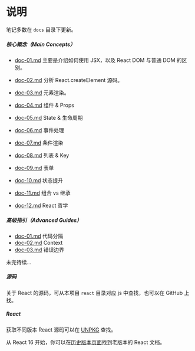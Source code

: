 # 说明

笔记多数在 `docs` 目录下更新。

##### 核心概念（Main Concepts）

* [doc-01.md](https://github.com/toFrankie/react-learn/blob/main/docs/main-concepts/doc-01.md) 主要是介绍如何使用 JSX，以及 React DOM 与普通 DOM 的区别。

* [doc-02.md](https://github.com/toFrankie/react-learn/blob/main/docs/main-concepts/doc-02.md) 分析 React.createElement 源码。

* [doc-03.md](https://github.com/toFrankie/react-learn/blob/main/docs/main-concepts/doc-03.md) 元素渲染。

* [doc-04.md](https://github.com/toFrankie/react-learn/blob/main/docs/main-concepts/doc-04.md) 组件 & Props

* [doc-05.md](https://github.com/toFrankie/react-learn/blob/main/docs/main-concepts/doc-05.md) State & 生命周期

* [doc-06.md](https://github.com/toFrankie/react-learn/blob/main/docs/main-concepts/doc-06.md) 事件处理

* [doc-07.md](https://github.com/toFrankie/react-learn/blob/main/docs/main-concepts/doc-07.md) 条件渲染

* [doc-08.md](https://github.com/toFrankie/react-learn/blob/main/docs/main-concepts/doc-08.md) 列表 & Key

* [doc-09.md](https://github.com/toFrankie/react-learn/blob/main/docs/main-concepts/doc-09.md) 表单

* [doc-10.md](https://github.com/toFrankie/react-learn/blob/main/docs/main-concepts/doc-10.md) 状态提升

* [doc-11.md](https://github.com/toFrankie/react-learn/blob/main/docs/main-concepts/doc-11.md) 组合 vs 继承

* [doc-12.md](https://github.com/toFrankie/react-learn/blob/main/docs/main-concepts/doc-12.md) React 哲学

##### 高级指引（Advanced Guides）

* [doc-01.md](https://github.com/toFrankie/react-learn/blob/main/docs/advanced-guides/doc-01.md) 代码分隔
* [doc-02.md](https://github.com/toFrankie/react-learn/blob/main/docs/advanced-guides/doc-02.md) Context
* [doc-03.md](https://github.com/toFrankie/react-learn/blob/main/docs/advanced-guides/doc-03.md) 错误边界

未完待续...

##### 源码

关于 React 的源码，可从本项目 `react` 目录对应 js 中查找，也可以在 GitHub 上找。

##### React

获取不同版本 React 源码可以在 [UNPKG](https://unpkg.com/browse/react@15.7.0/) 查找。

从 React 16 开始，你可以在[历史版本页面](https://zh-hans.reactjs.org/versions/)找到老版本的 React 文档。